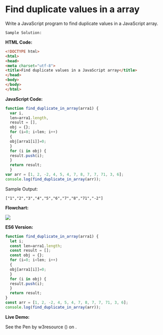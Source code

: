 # Find duplicate values in a array

Write a JavaScript program to find duplicate values in a JavaScript array.

```
Sample Solution: 
```

**HTML Code:**

```html
<!DOCTYPE html>
<html>
<head>
<meta charset="utf-8">
<title>Find duplicate values in a JavaScript array</title>
</head>
<body>
</body>
</html>

```

**JavaScript Code:**

```js
function find_duplicate_in_array(arra1) {
  var i,
  len=arra1.length,
  result = [],
  obj = {}; 
  for (i=0; i<len; i++)
  {
  obj[arra1[i]]=0;
  }
  for (i in obj) {
  result.push(i);
  }
  return result;
  }
var arr = [1, 2, -2, 4, 5, 4, 7, 8, 7, 7, 71, 3, 6];
console.log(find_duplicate_in_array(arr));

```

Sample Output:

```
["1","2","3","4","5","6","7","8","71","-2"]

```

**Flowchart:**

![](https://www.w3resource.com/w3r_images/javascript-array-exercise-20.png)  

**ES6 Version:**

```javascript
function find_duplicate_in_array(arra1) {
  let i;
  const len=arra1.length;
  const result = [];
  const obj = {};
  for (i=0; i<len; i++)
  {
  obj[arra1[i]]=0;
  }
  for (i in obj) {
  result.push(i);
  }
  return result;
}
const arr = [1, 2, -2, 4, 5, 4, 7, 8, 7, 7, 71, 3, 6];
console.log(find_duplicate_in_array(arr));

```

**Live Demo:**

<section class="expand-codepen"><p data-height="380" data-theme-id="dark" data-slug-hash="yzXNEV" data-default-tab="js,result" data-user="w3resource" data-embed-version="2" data-pen-title="JavaScript - Find duplicate values in a array - array-ex- 20" data-editable="true" class="codepen">See the Pen by w3resource () on .</p><codepen></codepen></section>